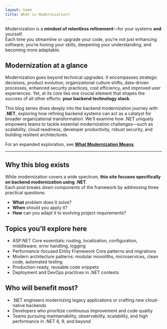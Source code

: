 ```yaml
---
layout: home
title: What is Modernization?
---
```


Modernization is a **mindset of relentless refinement**—for your systems **and** yourself.  
Each time you streamline or upgrade your code, you’re not just enhancing software; you’re honing your skills, deepening your understanding, and becoming more adaptable.

## Modernization at a glance

Modernization goes beyond technical upgrades. It encompasses strategic decisions, product evolution, organizational culture shifts, data-driven processes, enhanced security practices, cost efficiency, and improved user experiences. Yet, at its core lies one crucial element that shapes the success of all other efforts: **your backend technology stack**.

This blog series dives deeply into the backend modernization journey with **.NET**, exploring how refining backend systems can act as a catalyst for broader organizational transformation. We'll examine how .NET uniquely empowers teams to tackle essential modernization challenges—such as scalability, cloud readiness, developer productivity, robust security, and building resilient architectures.

For an expanded exploration, see **[What Modernization Means](/modernization/)**.

---

## Why this blog exists

While modernization covers a wide spectrum, **this site focuses specifically on backend modernization using .NET**.  
Each post breaks down components of the framework by addressing three practical questions:  

- **What** problem does it solve?  
- **When** should you apply it?  
- **How** can you adapt it to evolving project requirements?

## Topics you'll explore here

- ASP.NET Core essentials: routing, localization, configuration, middleware, error handling, logging
- Performance-focused Entity Framework Core patterns and migrations
- Modern architecture patterns: modular monoliths, microservices, clean code, automated testing
- Production-ready, reusable code snippets
- Deployment and DevOps practices in .NET contexts

## Who will benefit most?

- .NET engineers modernizing legacy applications or crafting new cloud-native backends
- Developers who prioritize continuous improvement and code quality
- Teams pursuing maintainability, observability, scalability, and high performance in .NET 8, 9, and beyond
